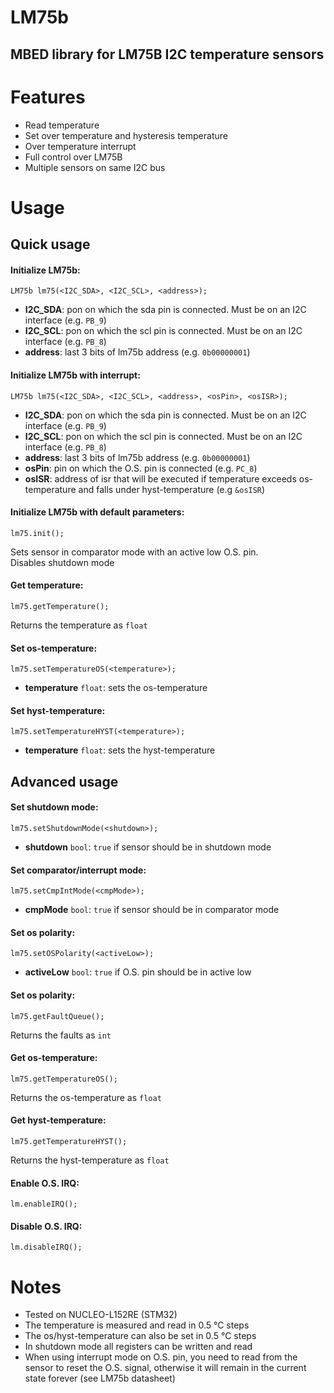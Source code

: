 # LM75b

## MBED library for LM75B I2C temperature sensors

# Features

- Read temperature
- Set over temperature and hysteresis temperature
- Over temperature interrupt
- Full control over LM75B
- Multiple sensors on same I2C bus

# Usage
## Quick usage

#### Initialize LM75b:

``LM75b lm75(<I2C_SDA>, <I2C_SCL>, <address>);``

- **I2C_SDA**: pon on which the sda pin is connected. Must be on an I2C interface (e.g. `PB_9`)
- **I2C_SCL**: pon on which the scl pin is connected. Must be on an I2C interface (e.g. `PB_8`)
- **address**: last 3 bits of lm75b address (e.g. `0b00000001`)

#### Initialize LM75b with interrupt:

``LM75b lm75(<I2C_SDA>, <I2C_SCL>, <address>, <osPin>, <osISR>);``

- **I2C_SDA**: pon on which the sda pin is connected. Must be on an I2C interface (e.g. `PB_9`)
- **I2C_SCL**: pon on which the scl pin is connected. Must be on an I2C interface (e.g. `PB_8`)
- **address**: last 3 bits of lm75b address (e.g. `0b00000001`)
- **osPin**: pin on which the O.S. pin is connected (e.g. `PC_8`)
- **osISR**: address of isr that will be executed if temperature exceeds os-temperature and falls under
  hyst-temperature (e.g `&osISR`)

#### Initialize LM75b with default parameters:

`lm75.init();`

Sets sensor in comparator mode with an active low O.S. pin.\
Disables shutdown mode

#### Get temperature:

``lm75.getTemperature();``

Returns the temperature as `float`

#### Set os-temperature:

``lm75.setTemperatureOS(<temperature>);``

- **temperature** `float`: sets the os-temperature

#### Set hyst-temperature:

``lm75.setTemperatureHYST(<temperature>);``

- **temperature** `float`: sets the hyst-temperature

## Advanced usage

#### Set shutdown mode:

``lm75.setShutdownMode(<shutdown>);``

- **shutdown** `bool`:  `true` if sensor should be in shutdown mode

#### Set comparator/interrupt mode:

``lm75.setCmpIntMode(<cmpMode>);``

- **cmpMode** `bool`:  `true` if sensor should be in comparator mode

#### Set os polarity:

``lm75.setOSPolarity(<activeLow>);``

- **activeLow** `bool`:  `true` if O.S. pin should be in active low

#### Set os polarity:

``lm75.getFaultQueue();``

Returns the faults as `int`

#### Get os-temperature:

``lm75.getTemperatureOS();``

Returns the os-temperature as `float`

#### Get hyst-temperature:

``lm75.getTemperatureHYST();``

Returns the hyst-temperature as `float`

#### Enable O.S. IRQ:

`lm.enableIRQ();`

#### Disable O.S. IRQ:

`lm.disableIRQ();`

# Notes

- Tested on NUCLEO-L152RE (STM32)
- The temperature is measured and read in 0.5 °C steps
- The os/hyst-temperature can also be set in 0.5 °C steps
- In shutdown mode all registers can be written and read
- When using interrupt mode on O.S. pin, you need to read from the sensor to reset the O.S. signal, otherwise it will
  remain in the current state forever (see LM75b datasheet)
